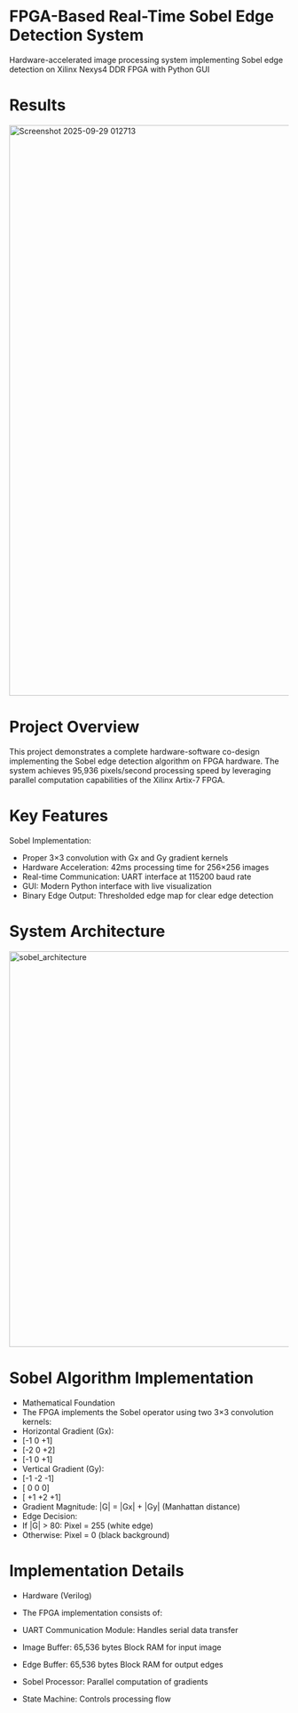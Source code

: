 # FPGA-Based Real-Time Sobel Edge Detection System
 Hardware-accelerated image processing system implementing Sobel edge detection on Xilinx Nexys4 DDR FPGA with Python GUI
# Results
<img width="1730" height="1027" alt="Screenshot 2025-09-29 012713" src="https://github.com/user-attachments/assets/273c61ac-cfda-4c23-99ea-244b3541544e" />

# Project Overview
This project demonstrates a complete hardware-software co-design implementing the Sobel edge detection algorithm on FPGA hardware. The system achieves 95,936 pixels/second processing speed by leveraging parallel computation capabilities of the Xilinx Artix-7 FPGA.

# Key Features
Sobel Implementation: 
* Proper 3×3 convolution with Gx and Gy gradient kernels
* Hardware Acceleration: 42ms processing time for 256×256 images
* Real-time Communication: UART interface at 115200 baud rate
* GUI: Modern Python interface with live visualization
* Binary Edge Output: Thresholded edge map for clear edge detection
# System Architecture 
<img width="1352" height="712" alt="sobel_architecture" src="https://github.com/user-attachments/assets/0165f8b4-f33c-4269-ae86-65776bb5e8c6" />

# Sobel Algorithm Implementation
* Mathematical Foundation
* The FPGA implements the Sobel operator using two 3×3 convolution kernels:
* Horizontal Gradient (Gx):
* [-1  0  +1]
* [-2  0  +2]
* [-1  0  +1]
* Vertical Gradient (Gy):
* [-1  -2  -1]
* [ 0   0   0]
* [ +1  +2  +1]
* Gradient Magnitude: |G| = |Gx| + |Gy| (Manhattan distance)
* Edge Decision:
* If |G| > 80: Pixel = 255 (white edge)
* Otherwise: Pixel = 0 (black background)

# Implementation Details
* Hardware (Verilog)
* The FPGA implementation consists of:

* UART Communication Module: Handles serial data transfer
* Image Buffer: 65,536 bytes Block RAM for input image
* Edge Buffer: 65,536 bytes Block RAM for output edges
* Sobel Processor: Parallel computation of gradients
* State Machine: Controls processing flow
